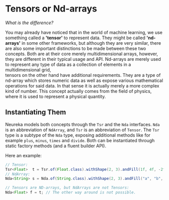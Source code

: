 
# Tensors or Nd-arrays #

*What is the difference?*

You may already have noticed that in the world of machine learning, 
we use something called a **'tensor'** to represent data.
They might be called **'nd-arrays'** in some other frameworks,
but although they are very similar, 
there are also some important distinctions to be made between these two concepts.
Both are at their core merely multidimensional arrays, however,
they are different in their typical usage and API.
Nd-arrays are merely used to represent any type of data as a 
collection of elements in a multidimensional grid,  
tensors on the other hand have additional requirements.
They are a type of nd-array which stores numeric data 
as well as expose various mathematical operations for said data.
In that sense it is actually merely a more complex kind of number.
This concept actually comes from the field of physics, 
where it is used to represent a physical quantity.

## Instantiating Them ##

Neureka models both concepts through the `Tsr` and the `Nda` interfaces.
`Nda` is an abbreviation of `NdArray`, and `Tsr` is an abbreviation of `Tensor`.
The `Tsr` type is a subtype of the `Nda` type, exposing additional methods
like for example `plus`, `minus`, `times` and `divide`.
Both can be instantiated through static factory methods (and a fluent builder API).

Here an example:
````java
// Tensor:
Tsr<Float>  t = Tsr.of(Float.class).withShape(2, 3).andFill(1f, 4f, -2f);
// NdArray:
Nda<String> s = Nda.of(String.class).withShape(2, 3).andFill("a", "b", "c");

// Tensors are ND-arrays, but NdArrays are not Tensors:
Nda<Float> f = t; // The other way around is not possible.
````


